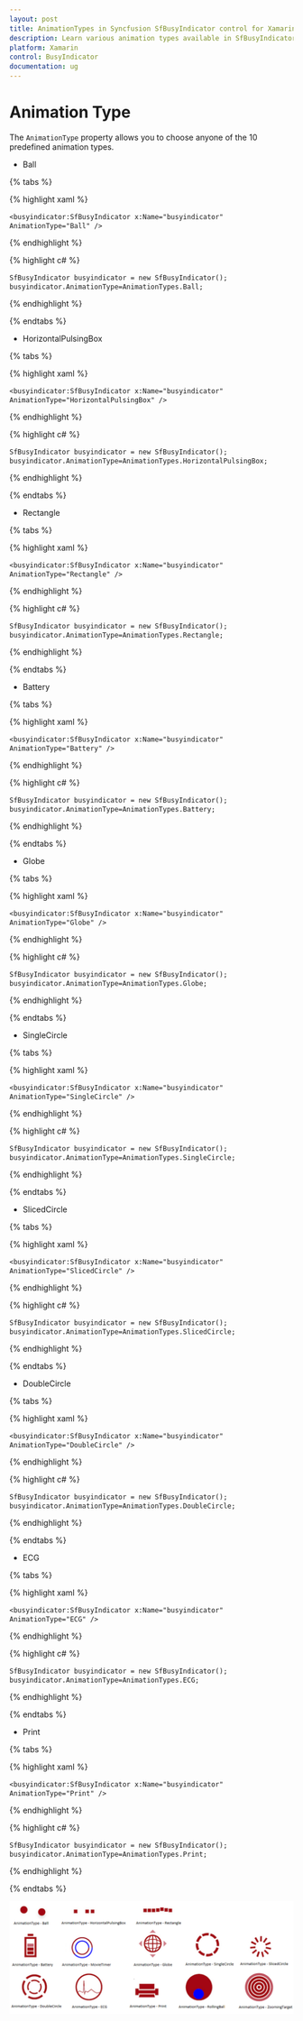 ```yaml
---
layout: post
title: AnimationTypes in Syncfusion SfBusyIndicator control for Xamarin.Forms
description: Learn various animation types available in SfBusyIndicator
platform: Xamarin
control: BusyIndicator
documentation: ug
---
```

# Animation Type

The `AnimationType` property allows you to choose anyone of the 10 predefined animation types.

* Ball

{% tabs %}

{% highlight xaml %}

	<busyindicator:SfBusyIndicator x:Name="busyindicator" AnimationType="Ball" />

{% endhighlight %}

{% highlight c# %}

	SfBusyIndicator busyindicator = new SfBusyIndicator();
	busyindicator.AnimationType=AnimationTypes.Ball;
	
{% endhighlight %}

{% endtabs %}

* HorizontalPulsingBox

{% tabs %}

{% highlight xaml %}

	<busyindicator:SfBusyIndicator x:Name="busyindicator" AnimationType="HorizontalPulsingBox" />

{% endhighlight %}

{% highlight c# %}

	SfBusyIndicator busyindicator = new SfBusyIndicator();
	busyindicator.AnimationType=AnimationTypes.HorizontalPulsingBox;
	
{% endhighlight %}

{% endtabs %}

* Rectangle

{% tabs %}

{% highlight xaml %}

	<busyindicator:SfBusyIndicator x:Name="busyindicator" AnimationType="Rectangle" />

{% endhighlight %}

{% highlight c# %}

	SfBusyIndicator busyindicator = new SfBusyIndicator();
	busyindicator.AnimationType=AnimationTypes.Rectangle;
	
{% endhighlight %}

{% endtabs %}

* Battery

{% tabs %}

{% highlight xaml %}

	<busyindicator:SfBusyIndicator x:Name="busyindicator" AnimationType="Battery" />

{% endhighlight %}

{% highlight c# %}

	SfBusyIndicator busyindicator = new SfBusyIndicator();
	busyindicator.AnimationType=AnimationTypes.Battery;
	
{% endhighlight %}

{% endtabs %}

* Globe

{% tabs %}

{% highlight xaml %}

	<busyindicator:SfBusyIndicator x:Name="busyindicator" AnimationType="Globe" />

{% endhighlight %}

{% highlight c# %}

	SfBusyIndicator busyindicator = new SfBusyIndicator();
	busyindicator.AnimationType=AnimationTypes.Globe;
	
{% endhighlight %}

{% endtabs %}

* SingleCircle

{% tabs %}

{% highlight xaml %}

	<busyindicator:SfBusyIndicator x:Name="busyindicator" AnimationType="SingleCircle" />

{% endhighlight %}

{% highlight c# %}

	SfBusyIndicator busyindicator = new SfBusyIndicator();
	busyindicator.AnimationType=AnimationTypes.SingleCircle;
	
{% endhighlight %}

{% endtabs %}

* SlicedCircle

{% tabs %}

{% highlight xaml %}

	<busyindicator:SfBusyIndicator x:Name="busyindicator" AnimationType="SlicedCircle" />

{% endhighlight %}

{% highlight c# %}

	SfBusyIndicator busyindicator = new SfBusyIndicator();
	busyindicator.AnimationType=AnimationTypes.SlicedCircle;
	
{% endhighlight %}

{% endtabs %}

* DoubleCircle

{% tabs %}

{% highlight xaml %}

	<busyindicator:SfBusyIndicator x:Name="busyindicator" AnimationType="DoubleCircle" />

{% endhighlight %}

{% highlight c# %}

	SfBusyIndicator busyindicator = new SfBusyIndicator();
	busyindicator.AnimationType=AnimationTypes.DoubleCircle;
	
{% endhighlight %}

{% endtabs %}

* ECG

{% tabs %}

{% highlight xaml %}

	<busyindicator:SfBusyIndicator x:Name="busyindicator" AnimationType="ECG" />

{% endhighlight %}

{% highlight c# %}

	SfBusyIndicator busyindicator = new SfBusyIndicator();
	busyindicator.AnimationType=AnimationTypes.ECG;
	
{% endhighlight %}

{% endtabs %}

* Print

{% tabs %}

{% highlight xaml %}

	<busyindicator:SfBusyIndicator x:Name="busyindicator" AnimationType="Print" />

{% endhighlight %}

{% highlight c# %}

	SfBusyIndicator busyindicator = new SfBusyIndicator();
	busyindicator.AnimationType=AnimationTypes.Print;
	
{% endhighlight %}

{% endtabs %}


![](images/Ball.png) 
